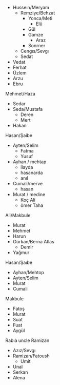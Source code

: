 - Husseın/Meryam
  - Remziye/Behzat
    - Yonca/Meti
      - Elü 
    - Gül
    - Gamze 
      - Araz
    - Sonrner
  - Cengıs/Sevgı
  - Sedat
- Vedat
- Ferhat
- Üzlem
- Arzu
- Ebru

Mehmet/Haza
- Sedar
- Seda/Mustafa
  - Deren
  - Mert
- Hakan

Hasan/Şaibe
- Ayten/Selim
  - Fatma
  - Yusuf
- Ayhan / mehtap
   - ilayda
   - hasanarda
   - anıl
- Cumali/merve
    - hasan 
- Murat / medine 
  - Koç Ali
  - ömer Taha

Ali/Makbule
- Murat 
- Mehmet
- Harun
- Gürkan/Berna Atlas 
  - Demir
- Yağmur 

Hasan/Şaıbe
- Ayhan/Mehtop
- Ayten/Selim
- Murat
- Cumali

Makbule
- Fatoş
- Murat
- Suat
- Fuat
- Aygül

Rabıa uncle Ramizan
- Azız/Sevgı
- Ramizan/Fatoush
  - Umit 
- Unal
- Serkan
- Alena

